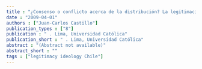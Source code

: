 ```yaml
---
title : "¿Consenso o conflicto acerca de la distribución? La legitimación de la desigualdad económica en Chile en perspectiva comparada"
date : "2009-04-01"
authors : ["Juan-Carlos Castillo"]
publication_types : ["8"]
publication : " . Lima, Universidad Católica"
publication_short : " . Lima, Universidad Católica"
abstract : "(Abstract not available)"
abstract_short : ""
tags : ["legitimacy ideology Chile"]
---
```

